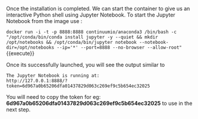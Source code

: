 Once the installation is completed. We can start the container to give us an interactive Python shell using Jupyter Notebook. To start the Jupyter Notebook from the image use :

`docker run -i -t -p 8888:8888 continuumio/anaconda3 /bin/bash -c "/opt/conda/bin/conda install jupyter -y --quiet && mkdir /opt/notebooks && /opt/conda/bin/jupyter notebook --notebook-dir=/opt/notebooks --ip='*' --port=8888 --no-browser --allow-root"`{{execute}}

Once its successfully launched, you will see the output similar to 

    The Jupyter Notebook is running at: 
    http://127.0.0.1:8888/?token=6d967a0b65206dfa01437829d063c269ef9c5b654ec32025

You will need to copy the token for eg: **6d967a0b65206dfa01437829d063c269ef9c5b654ec32025** to use in the next step.
